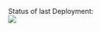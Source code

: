 Status of last Deployment:<br>
<img src="https://github.com/theplotnikov/actions/My-GitHubActions-basics/badge.svg?branch=main"><br>
